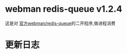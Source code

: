 # webman redis-queue v1.2.4
这是对 [官方webman/redis-queue](https://www.workerman.net/doc/webman#/queue/redis)的二开程序,做进程消费

# 更新日志

